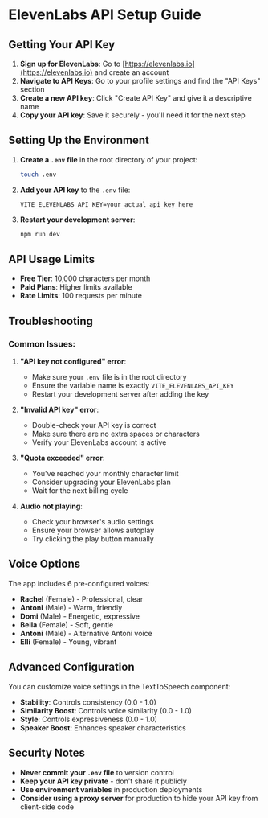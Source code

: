 # ElevenLabs API Setup Guide

## Getting Your API Key

1. **Sign up for ElevenLabs**: Go to [https://elevenlabs.io](https://elevenlabs.io) and create an account
2. **Navigate to API Keys**: Go to your profile settings and find the "API Keys" section
3. **Create a new API key**: Click "Create API Key" and give it a descriptive name
4. **Copy your API key**: Save it securely - you'll need it for the next step

## Setting Up the Environment

1. **Create a `.env` file** in the root directory of your project:
   ```bash
   touch .env
   ```

2. **Add your API key** to the `.env` file:
   ```
   VITE_ELEVENLABS_API_KEY=your_actual_api_key_here
   ```

3. **Restart your development server**:
   ```bash
   npm run dev
   ```

## API Usage Limits

- **Free Tier**: 10,000 characters per month
- **Paid Plans**: Higher limits available
- **Rate Limits**: 100 requests per minute

## Troubleshooting

### Common Issues:

1. **"API key not configured" error**:
   - Make sure your `.env` file is in the root directory
   - Ensure the variable name is exactly `VITE_ELEVENLABS_API_KEY`
   - Restart your development server after adding the key

2. **"Invalid API key" error**:
   - Double-check your API key is correct
   - Make sure there are no extra spaces or characters
   - Verify your ElevenLabs account is active

3. **"Quota exceeded" error**:
   - You've reached your monthly character limit
   - Consider upgrading your ElevenLabs plan
   - Wait for the next billing cycle

4. **Audio not playing**:
   - Check your browser's audio settings
   - Ensure your browser allows autoplay
   - Try clicking the play button manually

## Voice Options

The app includes 6 pre-configured voices:
- **Rachel** (Female) - Professional, clear
- **Antoni** (Male) - Warm, friendly  
- **Domi** (Male) - Energetic, expressive
- **Bella** (Female) - Soft, gentle
- **Antoni** (Male) - Alternative Antoni voice
- **Elli** (Female) - Young, vibrant

## Advanced Configuration

You can customize voice settings in the TextToSpeech component:
- **Stability**: Controls consistency (0.0 - 1.0)
- **Similarity Boost**: Controls voice similarity (0.0 - 1.0)  
- **Style**: Controls expressiveness (0.0 - 1.0)
- **Speaker Boost**: Enhances speaker characteristics

## Security Notes

- **Never commit your `.env` file** to version control
- **Keep your API key private** - don't share it publicly
- **Use environment variables** in production deployments
- **Consider using a proxy server** for production to hide your API key from client-side code
